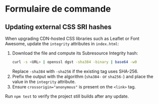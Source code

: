 # Formulaire de commande

## Updating external CSS SRI hashes

When upgrading CDN-hosted CSS libraries such as Leaflet or Font Awesome, update the `integrity` attributes in `index.html`:

1. Download the file and compute its Subresource Integrity hash:
   ```bash
   curl -s <URL> | openssl dgst -sha384 -binary | base64 -w0
   ```
   Replace `-sha384` with `-sha256` if the existing tag uses SHA-256.
2. Prefix the output with the algorithm (`sha384-` or `sha256-`) and place the value in the `integrity` attribute.
3. Ensure `crossorigin="anonymous"` is present on the `<link>` tag.

Run `npm test` to verify the project still builds after any update.
